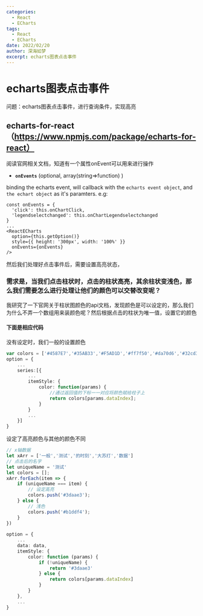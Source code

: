```yaml
---
categories:
  - React
  - ECharts
tags:
  - React
  - ECharts
date: 2022/02/20
author: 深海如梦
excerpt: echarts图表点击事件
---
```


# echarts图表点击事件

问题：echarts图表点击事件，进行查询条件，实现高亮

## echarts-for-react（https://www.npmjs.com/package/echarts-for-react）

阅读官网相关文档，知道有一个属性onEvent可以用来进行操作

- **`onEvents`** (optional, array(string=>function) )

binding the echarts event, will callback with the `echarts event object`, and `the echart object` as it's paramters. e.g:

```
const onEvents = {
  'click': this.onChartClick,
  'legendselectchanged': this.onChartLegendselectchanged
}
...
<ReactECharts
  option={this.getOption()}
  style={{ height: '300px', width: '100%' }}
  onEvents={onEvents}
/>
```

然后我们处理好点击事件后，需要设置高亮状态，

### 需求是，当我们点击柱状时，点击的柱状高亮，其余柱状变浅色，那么我们需要怎么进行处理让他们的颜色可以交替改变呢？

我研究了一下官网关于柱状图颜色的api文档，发现颜色是可以设定的，那么我们为什么不弄一个数组用来装颜色呢？然后根据点击的柱状为唯一值，设置它的颜色

#### 下面是相应代码

没有设定时，我们一般的设置颜色

```typescript
var colors = ['#4587E7','#35AB33','#F5AD1D','#ff7f50','#da70d6','#32cd32','#6495ed'];
option = {
    ...
    series:[{
        ...
        itemStyle: {
            color: function(params) {
                //通过返回值的下标一一对应将颜色赋给柱子上
                return colors[params.dataIndex];
            }
        }
        ...
    }]
}
```

设定了高亮颜色与其他的颜色不同

```typescript
// x轴数据
let xArr = ['一般','测试','的时刻','大苏打','数据']
// 点击后的名字
let uniqueName = '测试'
let colors = [];
xArr.forEach(item => {
    if (uniqueName === item) {
    	// 设定高亮
    	colors.push('#3daae3');
    } else {
    	// 浅色
    	colors.push('#b1ddf4');
    }
})
 
option = {
    ...
    data: data,
    itemStyle: {
        color: function (params) {
            if (!uniqueName) {
            	return '#3daae3'
            } else {
            	return colors[params.dataIndex]
            }
        }
    },
    ...
}
```

